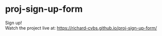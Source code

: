 # proj-sign-up-form
Sign up! <br>
Watch the project live at: <https://richard-cvbs.github.io/proj-sign-up-form/>
